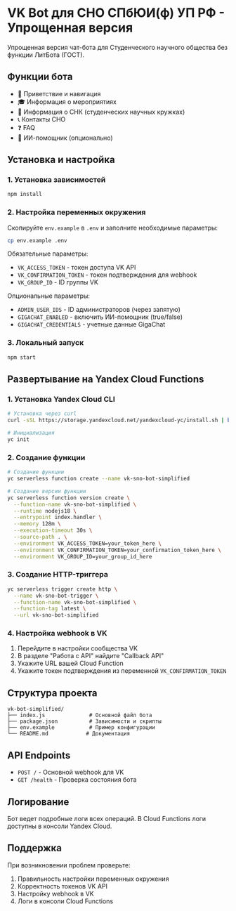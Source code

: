 # VK Bot для СНО СПбЮИ(ф) УП РФ - Упрощенная версия

Упрощенная версия чат-бота для Студенческого научного общества без функции ЛитБота (ГОСТ).

## Функции бота

- 👋 Приветствие и навигация
- 🎓 Информация о мероприятиях
- 🔬 Информация о СНК (студенческих научных кружках)
- 📞 Контакты СНО
- ❓ FAQ
- 🧠 ИИ-помощник (опционально)

## Установка и настройка

### 1. Установка зависимостей

```bash
npm install
```

### 2. Настройка переменных окружения

Скопируйте `env.example` в `.env` и заполните необходимые параметры:

```bash
cp env.example .env
```

Обязательные параметры:
- `VK_ACCESS_TOKEN` - токен доступа VK API
- `VK_CONFIRMATION_TOKEN` - токен подтверждения для webhook
- `VK_GROUP_ID` - ID группы VK

Опциональные параметры:
- `ADMIN_USER_IDS` - ID администраторов (через запятую)
- `GIGACHAT_ENABLED` - включить ИИ-помощник (true/false)
- `GIGACHAT_CREDENTIALS` - учетные данные GigaChat

### 3. Локальный запуск

```bash
npm start
```

## Развертывание на Yandex Cloud Functions

### 1. Установка Yandex Cloud CLI

```bash
# Установка через curl
curl -sSL https://storage.yandexcloud.net/yandexcloud-yc/install.sh | bash

# Инициализация
yc init
```

### 2. Создание функции

```bash
# Создание функции
yc serverless function create --name vk-sno-bot-simplified

# Создание версии функции
yc serverless function version create \
  --function-name vk-sno-bot-simplified \
  --runtime nodejs18 \
  --entrypoint index.handler \
  --memory 128m \
  --execution-timeout 30s \
  --source-path . \
  --environment VK_ACCESS_TOKEN=your_token_here \
  --environment VK_CONFIRMATION_TOKEN=your_confirmation_token_here \
  --environment VK_GROUP_ID=your_group_id_here
```

### 3. Создание HTTP-триггера

```bash
yc serverless trigger create http \
  --name vk-sno-bot-trigger \
  --function-name vk-sno-bot-simplified \
  --function-tag latest \
  --url vk-sno-bot-simplified
```

### 4. Настройка webhook в VK

1. Перейдите в настройки сообщества VK
2. В разделе "Работа с API" найдите "Callback API"
3. Укажите URL вашей Cloud Function
4. Укажите токен подтверждения из переменной `VK_CONFIRMATION_TOKEN`

## Структура проекта

```
vk-bot-simplified/
├── index.js              # Основной файл бота
├── package.json          # Зависимости и скрипты
├── env.example           # Пример конфигурации
└── README.md            # Документация
```

## API Endpoints

- `POST /` - Основной webhook для VK
- `GET /health` - Проверка состояния бота

## Логирование

Бот ведет подробные логи всех операций. В Cloud Functions логи доступны в консоли Yandex Cloud.

## Поддержка

При возникновении проблем проверьте:
1. Правильность настройки переменных окружения
2. Корректность токенов VK API
3. Настройку webhook в VK
4. Логи в консоли Cloud Functions
